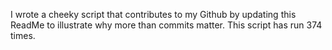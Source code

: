 I wrote a cheeky script that contributes to my Github by updating this ReadMe to illustrate why more than commits matter. This script has run 374 times.